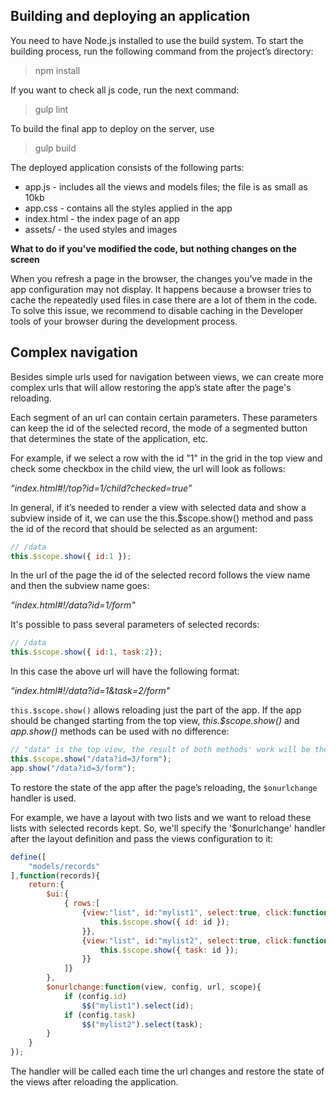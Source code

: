## Building and deploying an application

You need to have Node.js installed to use the build system. To start the building process, run the following command from the project’s directory:

> npm install

If you want to check all js code, run the next command:

> gulp lint

To build the final app to deploy on the server, use

> gulp build

The deployed application consists of the following parts:

- app.js -  includes all the views and models files; the file is as small as 10kb
- app.css - contains all the styles applied in the app
- index.html - the index page of an app
- assets/ - the used styles and images

**What to do if you've modified the code, but nothing changes on the screen**

When you refresh a page in the browser, the changes you’ve made in the app configuration may not display. It happens because a browser tries to cache the repeatedly used files in case there are a lot of them in the code.
To solve this issue, we recommend to disable caching in the Developer tools of your browser during the development process.


## Complex navigation

Besides simple urls used for navigation between views, we can create more complex urls that will allow restoring the app’s state after the page's reloading. 

Each segment of an url can contain certain parameters. These parameters can keep the id of the selected record, the mode of a segmented button that determines the state of the application, etc.

For example, if we select a row with the id "1" in the grid in the top view and check some checkbox in the child view, the url will look as follows: 

*“index.html#!/top?id=1/child?checked=true”*

In general, if it’s needed to render a view with selected data and show a subview inside of it, we can use the this.$scope.show() method and pass the id of the record that should be selected as an argument:

```js
// /data
this.$scope.show({ id:1 });
```
In the url of the page the id of the selected record follows the view name and then the subview name goes:

*“index.html#!/data?id=1/form"*

It's possible to pass several parameters of selected records:

```js
// /data
this.$scope.show({ id:1, task:2});
```

In this case the above url will have the following format:

*“index.html#!/data?id=1&task=2/form"*

`this.$scope.show()` allows  reloading just the part of the app. If the app should be changed starting from the top view, *this.$scope.show()* and *app.show()* methods can be used with no difference:

```js
// "data" is the top view, the result of both methods' work will be the same
this.$scope.show("/data?id=3/form");
app.show("/data?id=3/form");
```
To restore the state of the app after the page’s reloading, the `$onurlchange` handler is used. 

For example, we have a layout with two lists and we want to reload these lists with selected records kept. So, we'll specify the '$onurlchange' handler after the layout definition and pass the views configuration to it:

```js
define([
    "models/records"
],function(records){
	return:{
		$ui:{
			{ rows:[
				{view:"list", id:"mylist1", select:true, click:function(id){
					this.$scope.show({ id: id });
	 		 	}},
	   			{view:"list", id:"mylist2", select:true, click:function(id){
					this.$scope.show({ task: id });
	   			}}
	   		]}
		},
		$onurlchange:function(view, config, url, scope){
			if (config.id)
				$$("mylist1").select(id);
			if (config.task)
				$$("mylist2").select(task);
		}
	}
});
```
The handler will be called each time the url changes and restore the state of the views after reloading the application.